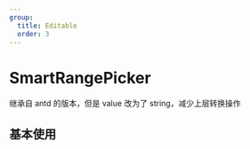 ```yaml
---
group:
  title: Editable
  order: 3
---
```


# SmartRangePicker

继承自 antd 的版本，但是 value 改为了 string，减少上层转换操作

## 基本使用

<code src="./demos/basic" />
